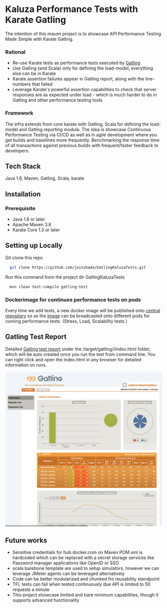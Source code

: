 # Kaluza Performance Tests with Karate Gatling
The intention of this maven project is to showcase API Performance Testing Made Simple with Karate Gatling.

### Rational
* Re-use Karate tests as performance tests executed by [Gatling](https://gatling.io)
* Use Gatling (and Scala) only for defining the load-model, everything else can be in Karate
* Karate assertion failures appear in Gatling report, along with the line-numbers that failed
* Leverage Karate's powerful assertion capabilities to check that server responses are as expected under load - which is much harder to do in Gatling and other performance testing tools

### Framework
The infra extends from core karate with Gatling, Scala for defining the load-model and Gatling reporting module. The idea is showcase Continuous Performance Testing via CI/CD as well as in agile development where you get builds and baselines more frequently. Benchmarking the response time of all transactions against previous builds with frequent/faster feedback to developers.

## Tech Stack
Java 1.8, Maven, Gatling, Scala, karate

## Installation
### Prerequisite
* Java 1.8 or later
* Apache Maven 3.8
* Karate Core 1.3 or later

## Setting up Locally

Git clone this repo
```bash
  git clone https://github.com/joinsbada/GatlingKaluzaTests.git
```

Run this command from the project dir GatlingKaluzaTests
```bash
  mvn clean test-compile gatling:test
```

### Dockerimage for continues performance tests on pods
Every time we add tests, a new docker image will be published onto [central repository](https://github.com/joinsbada/GatlingKaluzaTests/blob/main/src/test/java/mock/Screenshot%202022-09-24%20at%203.19.04%20PM.png) so as the [image](https://github.com/joinsbada/GatlingKaluzaTests/blob/main/Dockerfile) can be broadcasted onto different pods for running performance tests. (Stress, Load, Scalability tests )

## Gatling Test Report
Detailed [Gatling test report](https://github.com/joinsbada/GatlingKaluzaTests/blob/main/target/gatling/catskaratesimulation-20220924131355480.zip) under the /target/gatling/<runId>/index.html folder, which will be auto created once you run the test from command line.
You can right click and open the  index.html in any browser for detailed information on runs.

![Report sample](https://github.com/joinsbada/GatlingKaluzaTests/blob/main/target/Screenshot%202022-09-25%20at%202.07.56%20AM.png)


## Future works
* Sensitive credentials for hub.docker.com on Maven POM.xml is hardcoded which can be replaced with a secret storage services like Password manager applications like OpenID or SSO
* scala barebone template are used to setup simulators, however we can leverage JMeter agents can be leveraged alternatively
* Code can be better modularized and chunked fro reusability standpoint
* TFL tests can fail when tested continuously due API is limited to 50 requests a minute
* This project showcase limited and bare minimum capabilities, though it supports advanced functionality 


